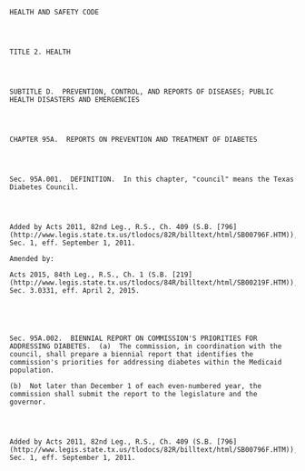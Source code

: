 ﻿
    
    
    	
    					
    
    
    HEALTH AND SAFETY CODE
    
      
    
    
    TITLE 2. HEALTH
    
      
    
    
    SUBTITLE D.  PREVENTION, CONTROL, AND REPORTS OF DISEASES; PUBLIC HEALTH DISASTERS AND EMERGENCIES
    
      
    
    
    CHAPTER 95A.  REPORTS ON PREVENTION AND TREATMENT OF DIABETES
    
      
    
    
    Sec. 95A.001.  DEFINITION.  In this chapter, "council" means the Texas Diabetes Council.
    
    
    
    
    Added by Acts 2011, 82nd Leg., R.S., Ch. 409 (S.B. [796](http://www.legis.state.tx.us/tlodocs/82R/billtext/html/SB00796F.HTM)), Sec. 1, eff. September 1, 2011.
    
    Amended by: 
    
    Acts 2015, 84th Leg., R.S., Ch. 1 (S.B. [219](http://www.legis.state.tx.us/tlodocs/84R/billtext/html/SB00219F.HTM)), Sec. 3.0331, eff. April 2, 2015.
    
    
    
    
    
    Sec. 95A.002.  BIENNIAL REPORT ON COMMISSION'S PRIORITIES FOR ADDRESSING DIABETES.  (a)  The commission, in coordination with the council, shall prepare a biennial report that identifies the commission's priorities for addressing diabetes within the Medicaid population.
    
    (b)  Not later than December 1 of each even-numbered year, the commission shall submit the report to the legislature and the governor.
    
    
    
    
    Added by Acts 2011, 82nd Leg., R.S., Ch. 409 (S.B. [796](http://www.legis.state.tx.us/tlodocs/82R/billtext/html/SB00796F.HTM)), Sec. 1, eff. September 1, 2011.
    
    
    
    
    				
